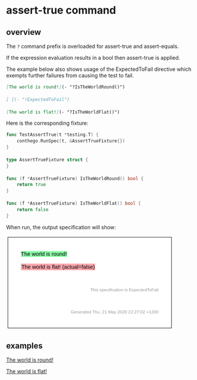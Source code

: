 # assert-true command


## overview
The `?` command prefix is overloaded for assert-true and assert-equals.

If the expression evaluation results in a bool then assert-true is applied. 

The example below also shows usage of the ExpectedToFail directive which
exempts further failures from causing the test to fail.

```markdown
[The world is round!](- "?IsTheWorldRound()")

[ ](- "!ExpectedToFail")

[The world is flat!](- "?IsTheWorldFlat()")
```


Here is the corresponding fixture:

```go
func TestAssertTrue(t *testing.T) {
	conthego.RunSpec(t, &AssertTrueFixture{})
}

type AssertTrueFixture struct {
}

func (f *AssertTrueFixture) IsTheWorldRound() bool {
	return true
}

func (f *AssertTrueFixture) IsTheWorldFlat() bool {
	return false
}
```

When run, the output specification will show:

![output](./images/AssertTrue.png)


## examples

[The world is round!](- "?IsTheWorldRound()")

[ ](- "!ExpectedToFail")

[The world is flat!](- "?IsTheWorldFlat()")

